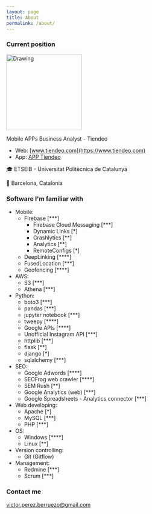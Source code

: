 ```yaml
---
layout: page
title: About
permalink: /about/
---
```


### Current position

<img src="https://www.tiendeo.com/info/en/wp-content/uploads/2016/10/logo_tiendeotech_red.svg" alt="Drawing" style="width: 200px;"/>

Mobile APPs Business Analyst - Tiendeo 
* Web: [www.tiendeo.com](https://www.tiendeo.com)
* App: [APP Tiendeo](https://www.tiendeo.com/_apps?utm_source=vperez.github.io)

🎓 ETSEIB - Universitat Politècnica de Catalunya

📍 Barcelona, Catalonia

### Software I'm familiar with

* Mobile:
	+ Firebase [***]
		- Firebase Cloud Messaging [***]
		- Dynamic Links [*]
		- Crashlytics [**]
		- Analytics [**]
		- RemoteConfigs [*]
	+ DeepLinking [****]
	+ FusedLocation [***]
	+ Geofencing [****]
* AWS:
	+ S3 [***]
	+ Athena [***]
* Python:
	+ boto3 [***]
	+ pandas [***]
	+ jupyter notebook [***]
	+ tweepy [****]
	+ Google APIs [****]
	+ Unofficial Instagram API [***]
	+ httplib [***]
	+ flask [**]
	+ django [*]
	+ sqlalchemy [***]
* SEO:
	+ Google Adwords [****]
	+ SEOFrog web crawler [****]
	+ SEM Rush [**]
	+ Google Analytics (web) [***]
	+ Google Spreadsheets - Analytics connector [***]
* Web developing:
	+ Apache [*]
	+ MySQL [***]
	+ PHP [***]
* OS:
	+ Windows [****]
	+ Linux [**]
* Version controlling:
	+ Git (Gitflow)
* Management:
	+ Redmine [***]
	+ Scrum [***] 	
### Contact me

[victor.perez.berruezo@gmail.com](mailto:victor.perez.berruezo@gmail.com)